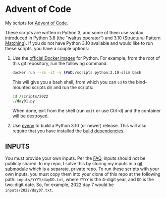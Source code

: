# Advent of Code

My scripts for [Advent of Code](https://adventofcode.com).

These scripts are written in Python 3, and some of them use syntax introduced
in Python 3.8 (the "[walrus operator](https://peps.python.org/pep-0572)") and
3.10 ([Structural Pattern Matching](https://peps.python.org/pep-0636)). If you
do not have Python 3.10 available and would like to run these scripts, you have
a couple options:

1. Use the [official Docker images](https://hub.docker.com/_/python/) for
   Python. For example, from the root of this git repository, run the
   following command:

   ```bash
   docker run --rm -it -v $PWD:/scripts python:3.10-slim bash
   ```

   This will give you a bash shell, from which you can `cd` to the bind-mounted
   scripts dir and run the scripts:

   ```bash
   cd /scripts/2022
   ./day01.py
   ```

   When done, exit from the shell (run `exit` or use Ctrl-d) and the container
   will be destroyed.

2. Use
   [pyenv](https://github.com/pyenv/pyenv#simple-python-version-management-pyenv)
   to build a Python 3.10 (or newer) release. This will also require that you
   have installed the [build
   dependencies](https://github.com/pyenv/pyenv/wiki#suggested-build-environment).

## INPUTS

You must provide your own inputs. Per the
[FAQ](https://old.reddit.com/r/adventofcode/wiki/faqs/copyright/inputs), inputs
should not be publicly shared. In my repo, I solve this by storing my inputs in
a [git submodule](https://git-scm.com/book/en/v2/Git-Tools-Submodules) which is
a separate, private repo. To run these scripts with your own inputs, you must
copy them into your clone of this repo at the following path:
`inputs/YYYY/dayDD.txt`, where `YYYY` is the 4-digit year, and `DD` is the
two-digit date. So, for example, 2022 day 7 would be `inputs/2022/day07.txt`.
